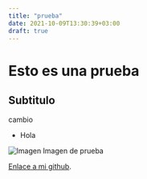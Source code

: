 ```yaml
---
title: "prueba"
date: 2021-10-09T13:30:39+03:00
draft: true
---
```

# Esto es una prueba

## Subtitulo

cambio 



* Hola 

![Imagen](https://github.githubassets.com/images/modules/logos_page/GitHub-Mark.png) Imagen de prueba

 [Enlace a mi github](https://github.com/antoniocastro98).

